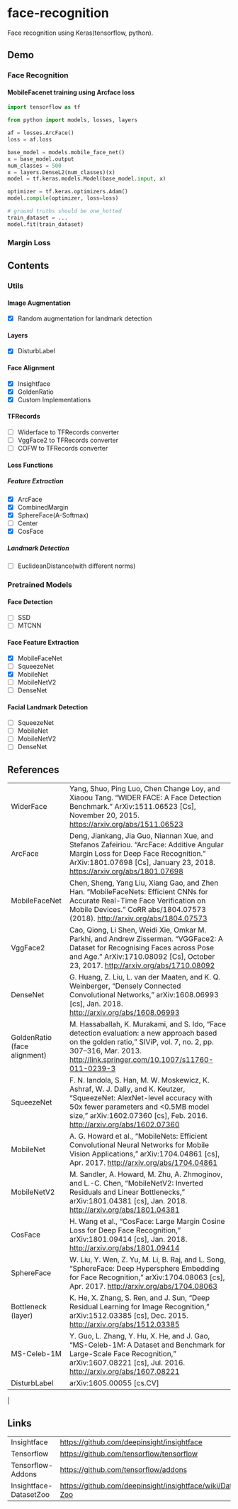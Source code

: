 # face-recognition

Face recognition using Keras(tensorflow, python).

## Demo

### Face Recognition

#### MobileFacenet training using Arcface loss

```python
import tensorflow as tf

from python import models, losses, layers

af = losses.ArcFace()
loss = af.loss

base_model = models.mobile_face_net()
x = base_model.output
num_classes = 500
x = layers.DenseL2(num_classes)(x)
model = tf.keras.models.Model(base_model.input, x)

optimizer = tf.keras.optimizers.Adam()
model.compile(optimizer, loss=loss)

# ground truths should be one_hotted
train_dataset = ...
model.fit(train_dataset)
```

### Margin Loss


## Contents

### Utils

#### Image Augmentation

- [x] Random augmentation for landmark detection

#### Layers

- [x] DisturbLabel

#### Face Alignment

- [x] Insightface
- [x] GoldenRatio
- [x] Custom Implementations

#### TFRecords

- [ ] Widerface to TFRecords converter
- [ ] VggFace2 to TFRecords converter
- [ ] COFW to TFRecords converter

#### Loss Functions

##### Feature Extraction

- [x] ArcFace
- [x] CombinedMargin
- [x] SphereFace(A-Softmax)
- [ ] Center
- [x] CosFace

##### Landmark Detection

- [ ] EuclideanDistance(with different norms)

### Pretrained Models

#### Face Detection

- [ ] SSD
- [ ] MTCNN

#### Face Feature Extraction

- [x] MobileFaceNet
- [ ] SqueezeNet
- [x] MobileNet
- [ ] MobileNetV2
- [ ] DenseNet

#### Facial Landmark Detection

- [ ] SqueezeNet
- [ ] MobileNet
- [ ] MobileNetV2
- [ ] DenseNet

## References

|                              |                                                                                                                                                                                                                                            |
| ---------------------------- | ------------------------------------------------------------------------------------------------------------------------------------------------------------------------------------------------------------------------------------------ |
| WiderFace                    | Yang, Shuo, Ping Luo, Chen Change Loy, and Xiaoou Tang. “WIDER FACE: A Face Detection Benchmark.” ArXiv:1511.06523 [Cs], November 20, 2015. <https://arxiv.org/abs/1511.06523>                                                             |
| ArcFace                      | Deng, Jiankang, Jia Guo, Niannan Xue, and Stefanos Zafeiriou. “ArcFace: Additive Angular Margin Loss for Deep Face Recognition.” ArXiv:1801.07698 [Cs], January 23, 2018. <https://arxiv.org/abs/1801.07698>                               |
| MobileFaceNet                | Chen, Sheng, Yang Liu, Xiang Gao, and Zhen Han. “MobileFaceNets: Efficient CNNs for Accurate Real-Time Face Verification on Mobile Devices.” CoRR abs/1804.07573 (2018). <http://arxiv.org/abs/1804.07573>                                 |
| VggFace2                     | Cao, Qiong, Li Shen, Weidi Xie, Omkar M. Parkhi, and Andrew Zisserman. “VGGFace2: A Dataset for Recognising Faces across Pose and Age.” ArXiv:1710.08092 [Cs], October 23, 2017. <http://arxiv.org/abs/1710.08092>                         |
| DenseNet                     | G. Huang, Z. Liu, L. van der Maaten, and K. Q. Weinberger, “Densely Connected Convolutional Networks,” arXiv:1608.06993 [cs], Jan. 2018. <http://arxiv.org/abs/1608.06993>                                                                 |
| GoldenRatio (face alignment) | M. Hassaballah, K. Murakami, and S. Ido, “Face detection evaluation: a new approach based on the golden ratio,” SIViP, vol. 7, no. 2, pp. 307–316, Mar. 2013. <http://link.springer.com/10.1007/s11760-011-0239-3>                         |
| SqueezeNet                   | F. N. Iandola, S. Han, M. W. Moskewicz, K. Ashraf, W. J. Dally, and K. Keutzer, “SqueezeNet: AlexNet-level accuracy with 50x fewer parameters and <0.5MB model size,” arXiv:1602.07360 [cs], Feb. 2016.  <http://arxiv.org/abs/1602.07360> |
| MobileNet                    | A. G. Howard et al., “MobileNets: Efficient Convolutional Neural Networks for Mobile Vision Applications,” arXiv:1704.04861 [cs], Apr. 2017. <http://arxiv.org/abs/1704.04861>                                                             |
| MobileNetV2                  | M. Sandler, A. Howard, M. Zhu, A. Zhmoginov, and L.-C. Chen, “MobileNetV2: Inverted Residuals and Linear Bottlenecks,” arXiv:1801.04381 [cs], Jan. 2018. <http://arxiv.org/abs/1801.04381>                                                 |
| CosFace                      | H. Wang et al., “CosFace: Large Margin Cosine Loss for Deep Face Recognition,” arXiv:1801.09414 [cs], Jan. 2018. <http://arxiv.org/abs/1801.09414>                                                                                         |
| SphereFace                   | W. Liu, Y. Wen, Z. Yu, M. Li, B. Raj, and L. Song, “SphereFace: Deep Hypersphere Embedding for Face Recognition,” arXiv:1704.08063 [cs], Apr. 2017. <http://arxiv.org/abs/1704.08063>                                                      |
| Bottleneck (layer)           | K. He, X. Zhang, S. Ren, and J. Sun, “Deep Residual Learning for Image Recognition,” arXiv:1512.03385 [cs], Dec. 2015. <http://arxiv.org/abs/1512.03385>                                                                                   |
| MS-Celeb-1M                  | Y. Guo, L. Zhang, Y. Hu, X. He, and J. Gao, “MS-Celeb-1M: A Dataset and Benchmark for Large-Scale Face Recognition,” arXiv:1607.08221 [cs], Jul. 2016. <http://arxiv.org/abs/1607.08221>                                                   |
| DisturbLabel                 | arXiv:1605.00055 [cs.CV]
|

## Links

|                        |                                                               |
| ---------------------- | ------------------------------------------------------------- |
| Insightface            | <https://github.com/deepinsight/insightface>                  |
| Tensorflow             | <https://github.com/tensorflow/tensorflow>                    |
| Tensorflow-Addons      | <https://github.com/tensorflow/addons>                        |
| Insightface-DatasetZoo | <https://github.com/deepinsight/insightface/wiki/Dataset-Zoo> |
